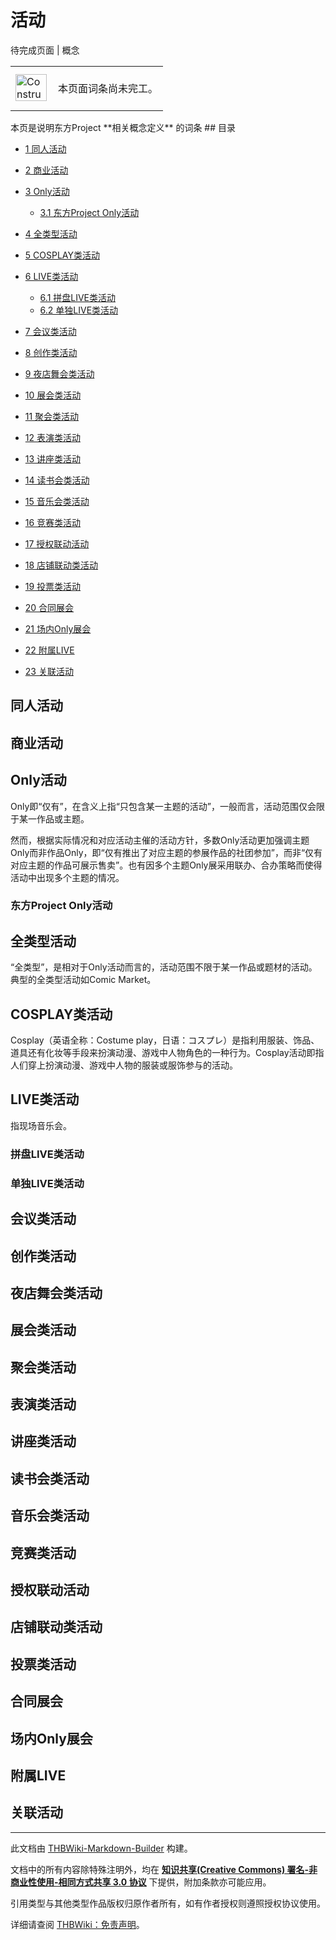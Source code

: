 # 活动

<!-- source html: G:\repos\THBWiki-Markdown-Builder\THBWikiMarkdown\Temp\main\8\89\ns0%3A%E6%B4%BB%E5%8A%A8.html -->

待完成页面 | 概念

<center>

<table>
<tbody><tr>
<td class="mbox-image"><div style="width: 52px;">
  <a href="./文件-ConstructionClock.png.md" class="image"><img alt="ConstructionClock.png" src="https://upload.thwiki.cc/thumb/f/f1/ConstructionClock.png/50px-ConstructionClock.png" decoding="async" loading="lazy" width="50" height="43" srcset="https://upload.thwiki.cc/thumb/f/f1/ConstructionClock.png/75px-ConstructionClock.png 1.5x, https://upload.thwiki.cc/thumb/f/f1/ConstructionClock.png/100px-ConstructionClock.png 2x" data-file-width="689" data-file-height="587"></a></div></td>
<td class="mbox-text" style=""><br>本页面词条尚未完工。<br><br></td>
</tr>
</tbody></table>


</center>
本页是说明东方Project  
 **相关概念定义** 的词条
## 目录

- [1 同人活动](#同人活动)
- [2 商业活动](#商业活动)
- [3 Only活动](#Only活动)

  - [3.1 东方Project Only活动](#东方Project_Only活动)



- [4 全类型活动](#全类型活动)
- [5 COSPLAY类活动‎](#COSPLAY类活动)
- [6 LIVE类活动‎](#LIVE类活动)

  - [6.1 拼盘LIVE类活动](#拼盘LIVE类活动)
  - [6.2 单独LIVE类活动](#单独LIVE类活动)



- [7 会议类活动](#会议类活动)
- [8 创作类活动](#创作类活动)
- [9 夜店舞会类活动‎](#夜店舞会类活动)
- [10 展会类活动](#展会类活动)
- [11 聚会类活动](#聚会类活动)
- [12 表演类活动](#表演类活动)
- [13 讲座类活动](#讲座类活动)
- [14 读书会类活动‎](#读书会类活动)
- [15 音乐会类活动](#音乐会类活动)
- [16 竞赛类活动](#竞赛类活动)
- [17 授权联动活动](#授权联动活动)
- [18 店铺联动类活动](#店铺联动类活动)
- [19 投票类活动](#投票类活动)
- [20 合同展会](#合同展会)
- [21 场内Only展会](#场内Only展会)
- [22 附属LIVE](#附属LIVE)
- [23 关联活动](#关联活动)




## 同人活动
## 商业活动
## Only活动
  
Only即“仅有”，在含义上指“只包含某一主题的活动”，一般而言，活动范围仅会限于某一作品或主题。  

然而，根据实际情况和对应活动主催的活动方针，多数Only活动更加强调主题Only而非作品Only，即“仅有推出了对应主题的参展作品的社团参加”，而非“仅有对应主题的作品可展示售卖”。也有因多个主题Only展采用联办、合办策略而使得活动中出现多个主题的情况。
  

### 东方Project Only活动
## 全类型活动
  
“全类型”，是相对于Only活动而言的，活动范围不限于某一作品或题材的活动。典型的全类型活动如Comic Market。
  

## COSPLAY类活动‎
  
Cosplay（英语全称：Costume play，日语：コスプレ）是指利用服装、饰品、道具还有化妆等手段来扮演动漫、游戏中人物角色的一种行为。Cosplay活动即指人们穿上扮演动漫、游戏中人物的服装或服饰参与的活动。
  

## LIVE类活动‎
  
指现场音乐会。
  

### 拼盘LIVE类活动
### 单独LIVE类活动
## 会议类活动
## 创作类活动
## 夜店舞会类活动‎
## 展会类活动
## 聚会类活动
## 表演类活动
## 讲座类活动
## 读书会类活动‎
## 音乐会类活动
## 竞赛类活动
## 授权联动活动
## 店铺联动类活动
## 投票类活动
## 合同展会
## 场内Only展会
## 附属LIVE
## 关联活动
  
  





---

此文档由 [THBWiki-Markdown-Builder](https://github.com/Delsin-Yu/THBWiki-Markdown-Builder) 构建。

文档中的所有内容除特殊注明外，均在 [**知识共享(Creative Commons) 署名-非商业性使用-相同方式共享 3.0 协议**](https://creativecommons.org/licenses/by-sa/3.0/deed.zh-hans) 下提供，附加条款亦可能应用。

引用类型与其他类型作品版权归原作者所有，如有作者授权则遵照授权协议使用。

详细请查阅 [THBWiki：免责声明](https://thbwiki.cc/THBWiki:%E5%85%8D%E8%B4%A3%E5%A3%B0%E6%98%8E)。

